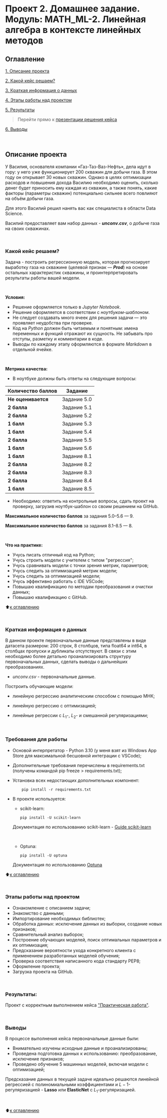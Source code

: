 # Проект 2. Домашнее задание. Модуль: MATH_ML-2. Линейная алгебра в контексте линейных методов

## Оглавление
[1. Описание проекта](https://github.com/dushaelena1319/data_science/blob/main/project_2/README.md#Описание-проекта)

[2. Какой кейс решаем?](https://github.com/dushaelena1319/data_science/blob/main/project_2/README.md#Какой-кейс-решаем)

[3. Краткая информация о данных](https://github.com/dushaelena1319/data_science/blob/main/project_2/README.md##Краткая-информация-о-данных)

[4. Этапы работы над проектом](https://github.com/dushaelena1319/data_science/blob/main/project_2/README.md#Этапы-работы-над-проектом)

[5. Результаты](https://github.com/dushaelena1319/data_science/blob/main/project_2/README.md#Результаты)

  > Перейти прямо к [презентации решения кейса](https://github.com/dushaelena1319/data_science/blob/main/project_2/скважина.ipynb)

[6. Выводы](https://github.com/dushaelena1319/data_science/blob/main/project_2/README.md#Выводы)  


<br>

## Описание проекта
У Василия, основателя компании «Газ-Таз-Ваз-Нефть», дела идут в гору: у него уже функционирует 200 скважин для добычи газа. В этом году он открывает 30 новых скважин. Однако в целях оптимизации расходов и повышения дохода Василию необходимо оценить, сколько денег будет приносить ему каждая из скважин, а также понять, какие факторы (параметры скважин) потенциально сильнее всего повлияют на объём добычи газа.

Для этого Василий решил нанять вас как специалиста в области Data Science.

Василий предоставляет вам набор данных - ***unconv.csv***, о добыче газа на своих скважинах.

<br>

### Какой кейс решаем?
Задача - построить регрессионную модель, которая прогнозирует выработку газа на скважине (целевой признак — ***Prod***) на основе остальных характеристик скважины, и проинтерпретировать результаты работы вашей модели.

<br>

**Условия:**
- Решение оформляется только в *Jupyter Notebook*.
- Решение оформляется в соответствии с *ноутбуком-шаблоном*.
- Не следует создавать много ячеек для решения задачи — это проявляет неудобства при проверке.
- Код на *Python* должен быть читаемым и понятным: имена переменных и функций отражают их сущность. Не забывать про отступы, разметку и комментарии в коде.
- Выводы по каждому этапу оформляются в формате *Markdown* в отдельной ячейке.

<br>

**Метрика качества:**
* В ноутбуке должны быть ответы на следующие вопросы:
<!-- <table>
  <tbody>
    <tr style="vertical-align:middle">
      <td style="background-color: #2e765e; color: white; font-weight: bold">2 балла</td>
      <td style="align:left">Правильность решения задач, логичность построения запросов</td>
    </tr>
    <tr>
      <td style="background-color: #2e765e; color: white; font-weight: bold">2 балла</td>
      <td style="align:left">Читабельность и верное форматирование запросов и кода на Python, наличие комментариев в запросах;<br>Аккуратность оформления решения</td>
    </tr>
    <tr>
      <td style="background-color: #2e765e; color: white; font-weight: bold">2 балла</td>
      <td style="align:left">Логичность и полнота выводов</td>
    </tr>
    <tr>
      <td style="background-color: #2e765e; color: white; font-weight: bold">2 балла</td>
      <td style="align:left">Дополнительные исследования данных</td>
    </tr>
  </tbody>
</table> -->

| **Количество баллов** | **Задание** |
| --- | --- |
| **Не оценивается** | Задание 5.0 |
| **2 балла** | Задание 5.1 |
| **2 балла** | Задание 5.2 |
| **1 балл** | Задание 5.3 |
| **1 балл** | Задание 5.4 |
| **2 балла** | Задание 5.5 |
| **1 балл** | Задание 5.6 |
| **1 балл** | Задание 8.1 |
| **2 балла** | Задание 8.2 |
| **2 балла** | Задание 8.3 |
| **2 балла** | Задание 8.4 |
| **1 балл** | Задание 8.5 |

* Необходимо: ответить на контрольные вопросы, сдать проект на проверку, загрузив ноутбук-шаблон со своим решением на GitHub.

**Максимальное количество баллов** за задания 5.0–5.6 — 9.

**Максимальное количество баллов** за задания 8.1–8.5 — 8.

<br>

**Что на практике:**
-   Учусь писать отличный код на Python;
-   Учусь строить модели с учителем с типом "регрессия";
-   Учусь сравнивать модели с точки зрения метрик, параметров;
-   Учусь следить за оптимизацией метрик модели;
-   Учусь следить за оптимизацией модели;
-   Учусь эффективно работать с IDE VSCode;
-   Повышаю квалификацию по методам преобразования и очистки данных; 
-   Повышаю квалификацию с GitHub.

:arrow_up:[к оглавлению](https://github.com/dushaelena1319/data_science/blob/main/project_2/README.md#Оглавление)

<br>

### Краткая информация о данных

В данном проекте первоначальные данные представлены в виде датасета размером: 200 строк, 8 столбцов, типа float64 и int64, в столбцах пропуски и дубликаты отсутствуют. В связи с этим необходимо более детально проанализировать структуру первоначальных данных, сделать выводы о дальнейших преобразованиях.

* *unconv.csv* - первоначальные данные.

Построить обучающие модели: 

* линейную регрессию аналитическим способом с помощью МНК;

* линейную регрессию с оптимизацией;

* линейные регрессии с $L_1$-, $L_2$- и смешанной регуляризациями;

<br>

### Требования для работы
*   Основой интерпретатор - Python 3.10 (у меня взят из Windows App Store для максимальной бесшовной интеграции с VSCode);
*   Дополнительные требования перечислены в requirements.txt (получены командой pip freeze > requirements.txt);
*   Установка всех недостающих дополнительных компонент:

            pip install -r requirements.txt

*   В проекте используется:

    *   scikit-learn:
            
            pip install -U scikit-learn
    
    Документация по использованию scikit-learn - [Guide scikit-learn](https://scikit-learn.org/stable/user_guide.html)
    
    <br>

    *   Optuna:

            pip install -U optuna

    Документация по использованию [Optuna](https://optuna.readthedocs.io/en/stable/reference/index.html)


:arrow_up:[к оглавлению](https://github.com/dushaelena1319/data_science/blob/main/project_2/README.md#Оглавление)

<br>

### Этапы работы над проектом
- Ознакомление с описанием задачи;
- Знакомство с данными;
- Импортирование необходимых библиотек;
- Обработка данных: исключение данных из выборки, создание новых признаков;
- Сравнительный анализ выборок;
- Построение обучающих моделей, поиск оптимальных параметров и их оптимизация;
- Предсказание вероятности ухода конкретного клиента с применением разработанных моделей обучения;
- Проверка соответствия написанного кода стандарту PEP8;
- Оформление проекта;
- Загрузка проекта на GitHub.

<br>

### Результаты:

Проект c корректным выполнением кейса ["Практическая работа"](https://github.com/dushaelena1319/data_science/blob/main/project_2/скважина.ipynb).

<br>

### Выводы
В процессе выполнения кейса первоначальные данные были:
* Внимательно изучены исходные данные и проанализированы;
* Проведена подготовка данных к использованию: преобразование, исключение признаков;
* Проведено обучение 5 машинных моделей, включая модели с оптимизацией;

Предсказание данных в текущей задаче идеально решаются линейной регрессией с полиномиальными коэффициентами и $L-1$-регуляризацией - **Lasso** или **ElasticNet** с $L_1$-регуляризацией.

<br>

:arrow_up:[к оглавлению](https://github.com/dushaelena1319/data_science/blob/main/project_2/README.md#Оглавление)
